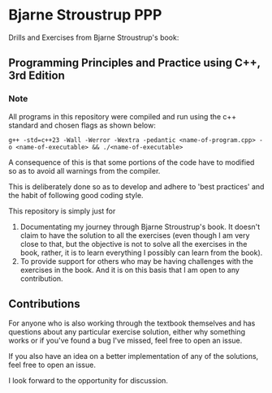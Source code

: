 # Bjarne Stroustrup PPP

Drills and Exercises from Bjarne Stroustrup's book:

## Programming Principles and Practice using C++, 3rd Edition

### Note

All programs in this repository were compiled and run using the c++ standard and chosen flags  as shown below:

``` g++ -std=c++23 -Wall -Werror -Wextra -pedantic <name-of-program.cpp> -o <name-of-executable> && ./<name-of-executable> ```

A consequence of this is that some portions of the code have to modified so as to avoid all warnings from the compiler.

This is deliberately done so as to develop and adhere to 'best practices' and the habit of following good coding style.

This repository is simply just for

1. Documentating my journey through Bjarne Stroustrup's book. It doesn't claim to have the solution to all the exercises (even though I am very close to that, but the objective is not to solve all the exercises in the book, rather, it is to learn everything I possibly can learn from the book).
2. To provide support for others who may be having challenges with the exercises in the book. And it is on this basis that I am open to any contribution.

## Contributions

For anyone who is also working through the textbook themselves and has questions about any particular exercise solution, either why something works or if you've found a bug I've missed, feel free to open an issue.

If you also have an idea on a better implementation of any of the solutions, feel free to open an issue.

I look forward to the opportunity for discussion.
